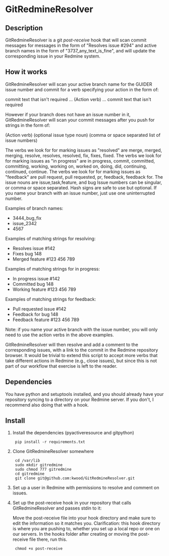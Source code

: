 GitRedmineResolver
==================

Description
-----------
GitRedmineResolver is a git _post-receive_ hook that will scan commit messages for messages in the form of "Resolves issue #294" and active branch names in the form of "3737_any_text_is_fine", and will update the corresponding issue in your Redmine system.

How it works
------------

GitRedmineResolver will scan your active branch name for the GUIDER issue number and commit for a verb specifying your action in the form of:

commit text that isn't required ... (Action verb) ... commit text that isn't required

However if your branch does not have an issue number in it, GitRedmineResolver will scan your commit messages after you push for strings in the form of:

(Action verb) (optional issue type noun) (comma or space separated list of issue numbers)

The verbs we look for for marking issues as "resolved" are merge, merged, merging, resolve, resolves, resolved, fix, fixes, fixed.
The verbs we look for for marking issues as "in progress" are in progress, commit, committed, committing, working, working on, worked on, doing, did, continuing, continued, continue.
The verbs we look for for marking issues as "feedback" are pull request, pull requested, pr, feedback, feedback for.
The issue nouns are issue,task,feature, and bug
Issue numbers can be singular, or comma or space separated.  Hash signs are safe to use but optional.
If you name your branch with an issue number, just use one uninterrupted number.

Examples of branch names:
* 3444_bug_fix
* issue_2342
* 4567

Examples of matching strings for resolving:
* Resolves issue #142
* Fixes bug 148
* Merged feature #123 456 789

Examples of matching strings for in progress:
* In progress issue #142
* Committed bug 148
* Working feature #123 456 789

Examples of matching strings for feedback:
* Pull requested issue #142
* Feedback for bug 148
* Feedback feature #123 456 789

Note: if you name your active branch with the issue number, you will only need to use the action verbs in the above examples.

GitRedmineResolver will then resolve and add a comment to the corresponding issues, with a link to the commit in the Redmine repository browser.  It would be trivial to extend this script to accept more verbs that take different actions in Redmine (e.g., close issues), but since this is not part of our workflow that exercise is left to the reader.


Dependencies
------------

You have python and setuptools installed, and you should already have your repository syncing to a directory on your Redmine server.  If you don't, I recommend also doing that with a hook.

Install
-------

1. Install the dependencies (pyactiveresource and gitpython)

		pip install -r requirements.txt


2. Clone GitRedmineResolver somewhere

		cd /var/lib
		sudo mkdir gitredmine
		sudo chmod 777 gitredmine
		cd gitredmine
		git clone git@github.com:kwood/GitRedmineResolver.git

3. Set up a user in Redmine with permissions to resolve and comment on issues.

4. Set up the post-receive hook in your repository that calls GitRedmineResolver and passes stdin to it:

	Move the post-receive file into your hook directory and make sure to edit the information so it matches you.
	Clarification: this hook directory is where you are pushing to, whether you set up a local repo or one on our servers.
	In the hooks folder after creating or moving the post-receive file there, run this.

		chmod +x post-receive
